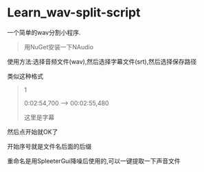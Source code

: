 # Learn_wav-split-script
一个简单的wav分割小程序.
>用NuGet安装一下NAudio
>
使用方法:选择音频文件(wav),然后选择字幕文件(srt),然后选择保存路径

类似这种格式
>1
>
>0:02:54,700 --> 00:02:55,480
>
>这里是字幕

然后点开始就OK了

开始序号就是文件名后面的后缀

重命名是用SpleeterGui降噪后使用的,可以一键提取一下声音文件
